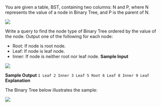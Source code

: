 You are given a table, BST, containing two columns: N and P, where N represents the value of a node in Binary Tree, and P is the parent of N.

![](https://s3.amazonaws.com/hr-challenge-images/12888/1443818507-5095ab9853-1.png)

Write a query to find the node type of Binary Tree ordered by the value of the node. Output one of the following for each node:

* Root: If node is root node.
* Leaf: If node is leaf node.
* Inner: If node is neither root nor leaf node.
__Sample Input__

![](https://s3.amazonaws.com/hr-challenge-images/12888/1443818467-30644673f6-2.png)

__Sample Output__
`
1 Leaf
2 Inner
3 Leaf
5 Root
6 Leaf
8 Inner
9 Leaf
`
__Explanation__

The Binary Tree below illustrates the sample:

![](https://s3.amazonaws.com/hr-challenge-images/12888/1443773633-f9e6fd314e-simply_sql_bst.png)

 
